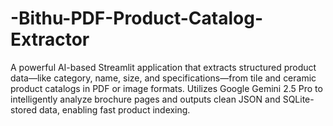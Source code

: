 # -Bithu-PDF-Product-Catalog-Extractor
A powerful AI-based Streamlit application that extracts structured product data—like category, name, size, and specifications—from tile and ceramic product catalogs in PDF or image formats.  Utilizes Google Gemini 2.5 Pro to intelligently analyze brochure pages and outputs clean JSON and SQLite-stored data, enabling fast product indexing.
